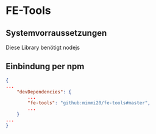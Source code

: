 # FE-Tools

## Systemvorraussetzungen

Diese Library benötigt nodejs

## Einbindung per npm

```json lines
{
...
    "devDependencies": {
        ...
        "fe-tools": "github:mimmi20/fe-tools#master",
        ...
    }
...
}
```
